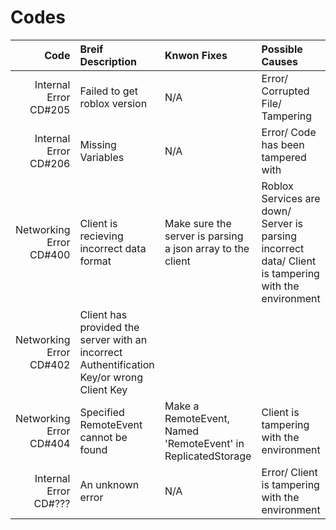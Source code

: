 # Codes

| Code | Breif Description | Knwon Fixes | Possible Causes |
| -: | :- | :- | :- |
| Internal Error CD#205 | Failed to get roblox version | N/A | Error/ Corrupted File/ Tampering |
| Internal Error CD#206 | Missing Variables | N/A | Error/ Code has been tampered with |
| Networking Error CD#400 | Client is recieving incorrect data format | Make sure the server is parsing a json array to the client | Roblox Services are down/ Server is parsing incorrect data/ Client is tampering with the environment |
| Networking Error CD#402 | Client has provided the server with an incorrect Authentification Key/or wrong Client Key |  |  |
| Networking Error CD#404 | Specified RemoteEvent cannot be found | Make a RemoteEvent, Named 'RemoteEvent' in ReplicatedStorage | Client is tampering with the environment |
| Internal Error CD#??? | An unknown error | N/A | Error/ Client is tampering with the environment |

